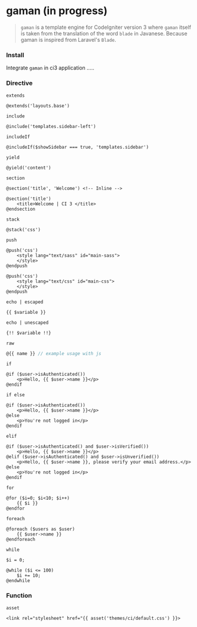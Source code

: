 # gaman (in progress)

> `gaman` is a template engine for CodeIgniter version 3 where `gaman` itself is taken from the translation of the word `blade` in Javanese. Because gaman is inspired from Laravel's `Blade`.

### Install

Integrate `gaman` in ci3 application
.....

### Directive

`extends`

```blade
@extends('layouts.base')
```

`include`

```blade
@include('templates.sidebar-left')
```

`includeIf`

```blade
@includeIf($showSidebar === true, 'templates.sidebar')
```

`yield`

```blade
@yield('content')
```

`section`

```blade
@section('title', 'Welcome') <!-- Inline -->

@section('title')
	<title>Welcome | CI 3 </title>
@endsection
```

`stack`

```blade
@stack('css')
```

`push`

```blade
@push('css')
	<style lang="text/sass" id="main-sass">
	</style>
@endpush

@push('css')
	<style lang="text/css" id="main-css">
	</style>
@endpush
```

`echo | escaped`

```blade
{{ $variable }}
```

`echo | unescaped`

```blade
{!! $variable !!}
```

`raw`

```jsx
@{{ name }} // example usage with js
```

`if`

```blade
@if ($user->isAuthenticated())
	<p>Hello, {{ $user->name }}</p>
@endif
```

`if else`

```blade
@if ($user->isAuthenticated())
	<p>Hello, {{ $user->name }}</p>
@else
	<p>You're not logged in</p>
@endif
```

`elif`

```blade
@if ($user->isAuthenticated() and $user->isVerified())
	<p>Hello, {{ $user->name }}</p>
@elif ($user->isAuthenticated() and $user->isUnverified())
	<p>Hello, {{ $user->name }}, please verify your email address.</p>
@else
	<p>You're not logged in</p>
@endif
```

`for`

```blade
@for ($i=0; $i<10; $i++)
	{{ $i }}
@endfor
```

`foreach`

```blade
@foreach ($users as $user)
	{{ $user->name }}
@endforeach
```

`while`

```blade
$i = 0;

@while ($i <= 100)
	$i += 10;
@endwhile
```

### Function

`asset`

```blade
<link rel="stylesheet" href="{{ asset('themes/ci/default.css') }}>
```
